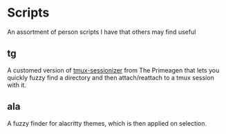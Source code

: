 # Scripts

An assortment of person scripts I have that others may find useful

## tg

A customed version of [tmux-sessionizer][ts] from The Primeagen that lets you
quickly fuzzy find a directory and then attach/reattach to a tmux session with
it.

[ts]: https://github.com/ThePrimeagen/.dotfiles/blob/master/bin/.local/scripts/tmux-sessionizer

## ala

A fuzzy finder for alacritty themes, which is then applied on selection.
